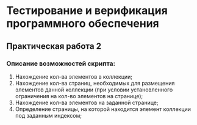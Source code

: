 Тестирование и верификация программного обеспечения
===
## Практическая работа 2
### Описание возможностей скрипта:
1. Нахождение кол-ва элементов в коллекции;
2. Нахождение кол-ва страниц, необходимых для размещения элементов данной коллекции (при условии установленного ограничения на кол-во элементов на странице);
3. Нахождение кол-ва элементов на заданной странице;
4. Определение страницы, на которой находится элемент коллекции под заданным индексом;


